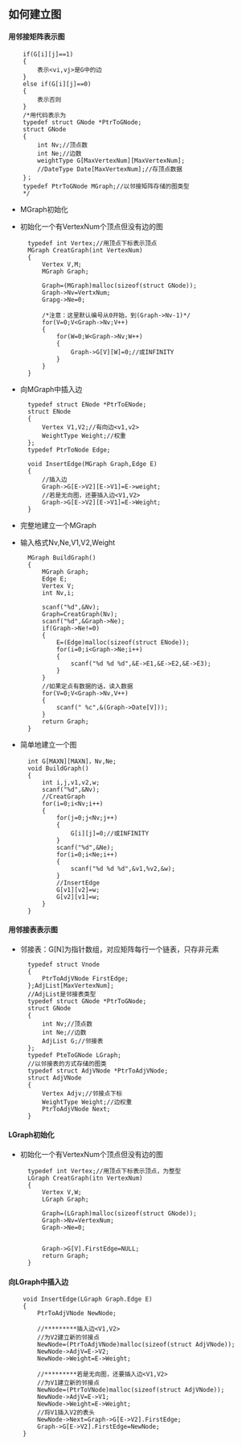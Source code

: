 ## 如何建立图
#### 用邻接矩阵表示图


        if(G[i][j]==1)
        {
            表示<vi,vj>是G中的边
        }
        else if(G[i][j]==0)
        {
            表示否则
        }
        /*用代码表示为
        typedef struct GNode *PtrToGNode;
        struct GNode
        {
            int Nv;//顶点数
            int Ne;//边数
            weightType G[MaxVertexNum][MaxVertexNum];
            //DateType Date[MaxVertexNum];//存顶点数据
        }；
        typedef PtrToGNode MGraph;//以邻接矩阵存储的图类型
        */

* MGraph初始化
* 初始化一个有VertexNum个顶点但没有边的图

        typedef int Vertex;//用顶点下标表示顶点
        MGraph CreatGraph(int VertexNum)
        {
            Vertex V,M;
            MGraph Graph;

            Graph=(MGraph)malloc(sizeof(struct GNode));
            Graph->Nv=VertxNum;
            Grapg->Ne=0;

            /*注意：这里默认编号从0开始，到(Graph->Nv-1)*/
            for(V=0;V<Graph->Nv;V++)
            {
                for(W=0;W<Graph->Nv;W++)
                {
                    Graph->G[V][W]=0;//或INFINITY
                }
            }
        }


* 向MGraph中插入边

        typedef struct ENode *PtrToENode;
        struct ENode
        {
            Vertex V1,V2;//有向边<v1,v2>
            WeightType Weight;//权重
        };
        typedef PtrToNode Edge;

        void InsertEdge(MGraph Graph,Edge E)
        {
            //插入边
            Graph->G[E->V2][E->V1]=E->weight;
            //若是无向图，还要插入边<V1,V2>
            Graph->G[E->V2][E->V1]=E->Weight;
        }


* 完整地建立一个MGraph
* 输入格式Nv,Ne,V1,V2,Weight

        MGraph BuildGraph()
        {
            MGraph Graph;
            Edge E;
            Vertex V;
            int Nv,i;

            scanf("%d",&Nv);
            Graph=CreatGraph(Nv);
            scanf("%d",&Graph->Ne);
            if(Graph->Ne!=0)
            {
                E=(Edge)malloc(sizeof(struct ENode));
                for(i=0;i<Graph->Ne;i++)
                {
                    scanf("%d %d %d",&E->E1,&E->E2,&E->E3);
                }
            }
            //如果定点有数据的话，读入数据
            for(V=0;V<Graph->Nv,V++)
            {
                scanf(" %c",&(Graph->Date[V]));
            }
            return Graph;
        }

* 简单地建立一个图

        int G[MAXN][MAXN]，Nv,Ne;
        void BuildGraph()
        {
            int i,j,v1,v2,w;
            scanf("%d",&Nv);
            //CreatGraph
            for(i=0;i<Nv;i++)
            {
                for(j=0;j<Nv;j++)
                {
                    G[i][j]=0;//或INFINITY
                }
                scanf("%d",&Ne);
                for(i=0;i<Ne;i++)
                {
                    scanf("%d %d %d",&v1,%v2,&w);
                }
                //InsertEdge
                G[v1][v2]=w;
                G[v2][v1]=w;
            }
        }


#### 用邻接表表示图
* 邻接表：G[N]为指针数组，对应矩阵每行一个链表，只存非元素

        typedef struct Vnode
        {
            PtrToAdjVNode FirstEdge;
        };AdjList[MaxVertexNum];
        //AdjList是邻接表类型
        typedef struct GNode *PtrToGNode;
        struct GNode
        {
            int Nv;//顶点数
            int Ne;//边数
            AdjList G;//邻接表
        };
        typedef PteToGNode LGraph;
        //以邻接表的方式存储的图类
        typedef struct AdjVNode *PtrToAdjVNode;
        struct AdjVNode
        {
            Vertex Adjv;//邻接点下标
            WeightType Weight;//边权重
            PtrToAdjVNode Next;
        }

#### LGraph初始化
* 初始化一个有VertexNum个顶点但没有边的图

        typedef int Vertex;//用顶点下标表示顶点，为整型
        LGraph CreatGraph(itn VertexNum)
        {
            Vertex V,W;
            LGraph Graph;

            Graph=(LGraph)malloc(sizeof(struct GNode));
            Graph->Nv=VertexNum;
            Graph->Ne=0;


            Graph->G[V].FirstEdge=NULL;
            return Graph;
        }

#### 向LGraph中插入边

        void InsertEdge(LGraph Graph.Edge E)
        {
            PtrToAdjVNode NewNode;

            //*********插入边<V1,V2>
            //为V2建立新的邻接点
            NewNode=(PtrToAdjVNode)malloc(sizeof(struct AdjVNode));
            NewNode->AdjV=E->V2;
            NewNode->Weight=E->Weight;

            //*********若是无向图，还要插入边<V1,V2>
            //为V1建立新的邻接点
            NewNode=(PtrToVNode)malloc(sizeof(struct AdjVNode));
            NewNode->AdjV=E->V1;
            NewNode->Weight=E->Weight;
            //将V1插入V2的表头
            NewNode->Next=Graph->G[E->V2].FirstEdge;
            Graph->G[E->V2].FirstEdge=NewNode;
        }